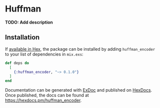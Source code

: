 # Huffman

**TODO: Add description**

## Installation

If [available in Hex](https://hex.pm/docs/publish), the package can be installed
by adding `huffman_encoder` to your list of dependencies in `mix.exs`:

```elixir
def deps do
  [
    {:huffman_encoder, "~> 0.1.0"}
  ]
end
```

Documentation can be generated with [ExDoc](https://github.com/elixir-lang/ex_doc)
and published on [HexDocs](https://hexdocs.pm). Once published, the docs can
be found at <https://hexdocs.pm/huffman_encoder>.

